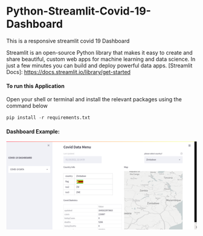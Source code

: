 # Python-Streamlit-Covid-19-Dashboard
This is a responsive streamlit covid 19 Dashboard

Streamlit is an open-source 
Python library that makes it easy to create and share beautiful,
custom web apps for machine learning and data science. In just a few minutes you can build and deploy powerful data apps.
[Streamlit Docs]: https://docs.streamlit.io/library/get-started

#### To run this Application
Open your shell or terminal and install the relevant packages using the command below

```python
pip install -r requirements.txt
```

#### Dashboard Example: 
![Dashboard](components/img/image.png "Covid 19 Dashboard")